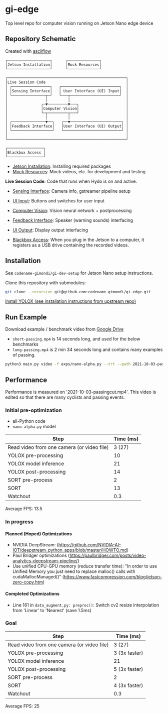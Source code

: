 # gi-edge
Top level repo for computer vision running on Jetson Nano edge device

## Repository Schematic
Created with [asciiflow](https://asciiflow.com)
```
┌───────────────────┐      ┌──────────────┐
│Jetson Installation│      │Mock Resources│
└───────────────────┘      └──────────────┘

┌─────────────────────────────────────────────────────┐
│Live Session Code                                    │
│ ┌─────────────────┐   ┌──────────────────────────┐  │
│ │Sensing Interface│   │ User Interface (UI) Input│  │
│ └───────────────┬─┘   └───┬──────────────────────┘  │
│                 │         │                         │
│               ┌─▼─────────▼───┐                     │
│               │Computer Vision│                     │
│               └─┬─────────┬───┘                     │
│                 │         │                         │
│ ┌───────────────▼──┐   ┌──▼───────────────────────┐ │
│ │Feedback Interface│   │User Interface (UI) Output│ │
│ └──────────────────┘   └──────────────────────────┘ │
│                                                     │
└─────────────────────────────────────────────────────┘

┌────────────────┐
│Blackbox Access │
└────────────────┘
```
+ [Jetson Installation](jetson_installation): Installing required packages
+ [Mock Resources](mock_resources): Mock videos, etc. for development and testing

**Live Session Code**: Code that runs when Hydo is on and active.
+ [Sensing Interface](sensing_interface): Camera info, gstreamer pipeline setup
+ [UI Input](ui_input): Buttons and switches for user input
+ [Computer Vision](computer_vision): Vision neural network + postprocessing 
+ [Feedback Interface](feedback_interface): Speaker (warning sounds) interfacing
+ [UI Output](ui_output): Display output interfacing

+ [Blackbox Access](blackbox_access): When you plug in the Jetson to a computer, it registers as a USB drive containing the recorded videos.
## Installation 
See `codename-gimondi/gi-dev-setup` for Jetson Nano setup instructions.

Clone this repository with submodules:
```bash
git clone --recursive git@github.com:codename-gimondi/gi-edge.git
```

[Install YOLOX (see installation instructions from upstream repo)](https://github.com/Megvii-BaseDetection/YOLOX#readme)

## Run Example

Download example / benchmark video from [Google Drive](https://drive.google.com/drive/folders/1e3EbNgNbieoMMaJbaPvsRraDk2AW9iou?usp=sharing)
+ `short-passing.mp4` is 14 seconds long, and used for the below benchmarks
+ `long-passing.mp4` is 2 min 34 seconds long and contains many examples of passing.

```bash
python3 main.py video -f exps/nano-alpha.py --trt --path 2021-10-03-passingcut.mp4
```

## Performance

Performance is measured on '2021-10-03-passingcut.mp4'. This video is edited so that there are many cyclists and passing events.

### Initial pre-optimization
+ all-Python code
+ `nano-alpha.py` model

Step | Time (ms)
--- | ---
Read video from one camera (or video file) | 3 (27)
YOLOX pre-processing | 10
YOLOX model inference | 21
YOLOX post-processing | 14
SORT pre-process | 2
SORT | 13
Watchout | 0.3

Average FPS: 13.5 

### In progress

#### Planned (Hoped) Optimizations

+ NVIDIA DeepStream: (https://github.com/NVIDIA-AI-IOT/deepstream_python_apps/blob/master/HOWTO.md)
+ Paul Bridger optimizations (https://paulbridger.com/posts/video-analytics-deepstream-pipeline/) 
+ Use unified CPU-GPU memory (reduce transfer time): "In order to use Unified Memory you just need to replace malloc() calls with cudaMallocManaged()" (https://www.fastcompression.com/blog/jetson-zero-copy.htm)

#### Completed Optimizations

+ Line 161 in `data_augment.py: preproc()`: Switch cv2 resize interpolation from 'Linear' to 'Nearest' (save 1.5ms)

### Goal

Step | Time (ms)
--- | ---
Read video from one camera (or video file) | 3 (27)
YOLOX pre-processing | 3 (3x faster)
YOLOX model inference | 21
YOLOX post-processing | 5 (3x faster)
SORT pre-process | 2
SORT | 4 (3x faster)
Watchout | 0.3

Average FPS: 25

